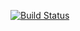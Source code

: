 [![Build Status](https://drone.dev.sys3.org/api/badges/curx/drone-go/status.svg)](https://drone.dev.sys3.org/curx/drone-go)
